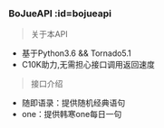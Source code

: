 ### BoJueAPI :id=bojueapi

> 关于本API 

- 基于Python3.6 && Tornado5.1
- C10K助力,无需担心接口调用返回速度

> 接口介绍

- 随即语录：提供随机经典语句
- one：提供韩寒one每日一句
